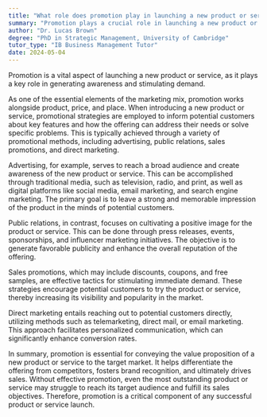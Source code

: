 ```yaml
---
title: "What role does promotion play in launching a new product or service?"
summary: "Promotion plays a crucial role in launching a new product or service by creating awareness and stimulating demand."
author: "Dr. Lucas Brown"
degree: "PhD in Strategic Management, University of Cambridge"
tutor_type: "IB Business Management Tutor"
date: 2024-05-04
---
```


Promotion is a vital aspect of launching a new product or service, as it plays a key role in generating awareness and stimulating demand.

As one of the essential elements of the marketing mix, promotion works alongside product, price, and place. When introducing a new product or service, promotional strategies are employed to inform potential customers about key features and how the offering can address their needs or solve specific problems. This is typically achieved through a variety of promotional methods, including advertising, public relations, sales promotions, and direct marketing.

Advertising, for example, serves to reach a broad audience and create awareness of the new product or service. This can be accomplished through traditional media, such as television, radio, and print, as well as digital platforms like social media, email marketing, and search engine marketing. The primary goal is to leave a strong and memorable impression of the product in the minds of potential customers.

Public relations, in contrast, focuses on cultivating a positive image for the product or service. This can be done through press releases, events, sponsorships, and influencer marketing initiatives. The objective is to generate favorable publicity and enhance the overall reputation of the offering.

Sales promotions, which may include discounts, coupons, and free samples, are effective tactics for stimulating immediate demand. These strategies encourage potential customers to try the product or service, thereby increasing its visibility and popularity in the market.

Direct marketing entails reaching out to potential customers directly, utilizing methods such as telemarketing, direct mail, or email marketing. This approach facilitates personalized communication, which can significantly enhance conversion rates.

In summary, promotion is essential for conveying the value proposition of a new product or service to the target market. It helps differentiate the offering from competitors, fosters brand recognition, and ultimately drives sales. Without effective promotion, even the most outstanding product or service may struggle to reach its target audience and fulfill its sales objectives. Therefore, promotion is a critical component of any successful product or service launch.
    